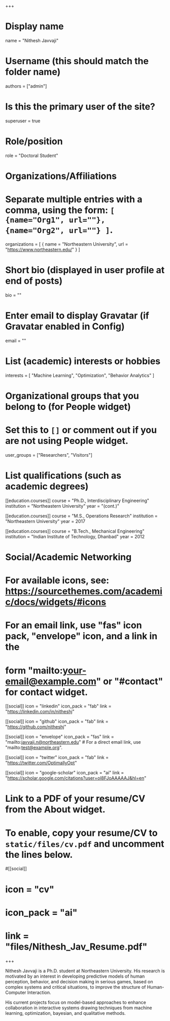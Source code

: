 +++
# Display name
name = "Nithesh Javvaji"

# Username (this should match the folder name)
authors = ["admin"]

# Is this the primary user of the site?
superuser = true

# Role/position
role = "Doctoral Student"

# Organizations/Affiliations
#   Separate multiple entries with a comma, using the form: `[ {name="Org1", url=""}, {name="Org2", url=""} ]`.
organizations = [ { name = "Northeastern University", url = "https://www.northeastern.edu/" } ]

# Short bio (displayed in user profile at end of posts)
bio = ""

# Enter email to display Gravatar (if Gravatar enabled in Config)
email = ""

# List (academic) interests or hobbies
interests = [
  "Machine Learning",
  "Optimization",
  "Behavior Analytics"
]

# Organizational groups that you belong to (for People widget)
#   Set this to `[]` or comment out if you are not using People widget.
user_groups = ["Researchers", "Visitors"]

# List qualifications (such as academic degrees)
[[education.courses]]
  course = "Ph.D., Interdisciplinary Engineering"
  institution = "Northeastern University"
  year = "(cont.)"

[[education.courses]]
  course = "M.S., Operations Research"
  institution = "Northeastern University"
  year = 2017

[[education.courses]]
  course = "B.Tech., Mechanical Engineering"
  institution = "Indian Institute of Technology, Dhanbad"
  year = 2012

# Social/Academic Networking
# For available icons, see: https://sourcethemes.com/academic/docs/widgets/#icons
#   For an email link, use "fas" icon pack, "envelope" icon, and a link in the
#   form "mailto:your-email@example.com" or "#contact" for contact widget.

[[social]]
  icon = "linkedin"
  icon_pack = "fab"
  link = "https://linkedin.com/in/nitheshj"

[[social]]
  icon = "github"
  icon_pack = "fab"
  link = "https://github.com/nitheshj"

[[social]]
  icon = "envelope"
  icon_pack = "fas"
  link = "mailto:javvaji.n@northeastern.edu"  # For a direct email link, use "mailto:test@example.org".

[[social]]
  icon = "twitter"
  icon_pack = "fab"
  link = "https://twitter.com/OptimallyOpt"

[[social]]
  icon = "google-scholar"
  icon_pack = "ai"
  link = "https://scholar.google.com/citations?user=ol8FJoAAAAAJ&hl=en"


# Link to a PDF of your resume/CV from the About widget.
# To enable, copy your resume/CV to `static/files/cv.pdf` and uncomment the lines below.
#[[social]]
#  icon = "cv"
#  icon_pack = "ai"
#  link = "files/Nithesh_Jav_Resume.pdf"

+++

Nithesh Javvaji is a Ph.D. student at Northeastern University. His research is motivated by an interest in developing predictive models of human perception, behavior, and decision making in serious games, based on complex systems and critical situations, to improve the structure of Human-Computer Interaction. 

His current projects focus on model-based approaches to enhance collaboration in interactive systems drawing techniques from machine learning, optimization, bayesian, and qualitative methods.
